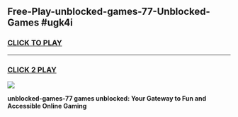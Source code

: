 
## Free-Play-unblocked-games-77-Unblocked-Games #ugk4i
<h3>
<a href="https://news.freeplayer.one?title=unblocked-games-77&ref=8M">CLICK TO PLAY</a></h3>
<hr>

<h3>
<a href="https://news.freeplayer.one?title=unblocked-games-77&ref=8M">CLICK 2 PLAY</a>
  
</h3>

<a href="https://news.freeplayer.one?title=unblocked-games-77&ref=8M"><img src="https://clearcache.store/games.png"></a>


**unblocked-games-77 games unblocked: Your Gateway to Fun and Accessible Online Gaming**
